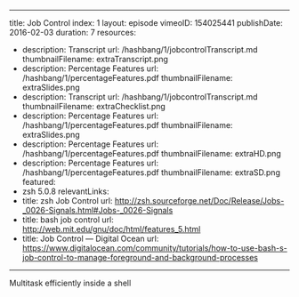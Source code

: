 
---
title: Job Control
index: 1
layout: episode
vimeoID: 154025441
publishDate: 2016-02-03
duration: 7
resources:
  - description: Transcript
    url: /hashbang/1/jobcontrolTranscript.md
    thumbnailFilename: extraTranscript.png
  - description: Percentage Features
    url: /hashbang/1/percentageFeatures.pdf
    thumbnailFilename: extraSlides.png
  - description: Transcript
    url: /hashbang/1/jobcontrolTranscript.md
    thumbnailFilename: extraChecklist.png
  - description: Percentage Features
    url: /hashbang/1/percentageFeatures.pdf
    thumbnailFilename: extraSlides.png
  - description: Percentage Features
    url: /hashbang/1/percentageFeatures.pdf
    thumbnailFilename: extraHD.png
  - description: Percentage Features
    url: /hashbang/1/percentageFeatures.pdf
    thumbnailFilename: extraSD.png
featured:
  - zsh 5.0.8
relevantLinks:
  - title: zsh Job Control
    url: http://zsh.sourceforge.net/Doc/Release/Jobs-_0026-Signals.html#Jobs-_0026-Signals
  - title: bash job control
    url: http://web.mit.edu/gnu/doc/html/features_5.html
  - title: Job Control — Digital Ocean
    url: https://www.digitalocean.com/community/tutorials/how-to-use-bash-s-job-control-to-manage-foreground-and-background-processes
---
Multitask efficiently inside a shell

